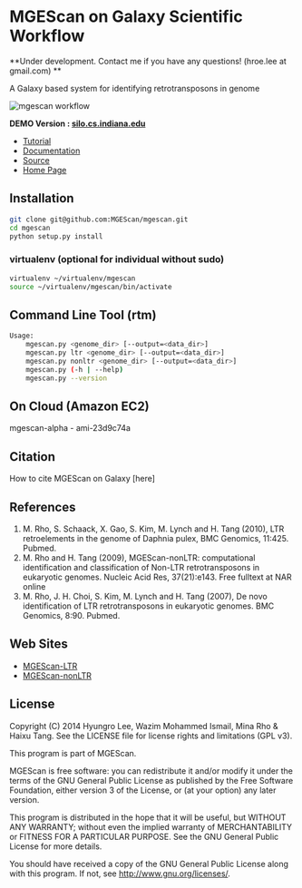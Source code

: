 MGEScan on Galaxy Scientific Workflow
=====================================

**Under development. Contact me if you have any questions! (hroe.lee at gmail.com) **

A Galaxy based system for identifying retrotransposons in genome

![mgescan workflow](https://raw.githubusercontent.com/MGEScan/mgescan/master/docs/source/images/rtm-workflow-final.png)

**DEMO Version : [silo.cs.indiana.edu](http://silo.cs.indiana.edu:38080/)**

* [Tutorial](http://mgescan.readthedocs.org/en/latest/tutorial.html)
* [Documentation](http://mgescan.readthedocs.org/en/latest/index.html)
* [Source](https://github.com/MGEScan/mgescan/)
* [Home Page](http://mgescan.github.io/mgescan/)

Installation
------------

```sh
git clone git@github.com:MGEScan/mgescan.git
cd mgescan
python setup.py install
```

### virtualenv (optional for individual without sudo)


```sh
virtualenv ~/virtualenv/mgescan
source ~/virtualenv/mgescan/bin/activate
```

Command Line Tool (rtm)
-----------------------

```sh
Usage:
    mgescan.py <genome_dir> [--output=<data_dir>]
    mgescan.py ltr <genome_dir> [--output=<data_dir>]
    mgescan.py nonltr <genome_dir> [--output=<data_dir>]
    mgescan.py (-h | --help)
    mgescan.py --version
```

On Cloud (Amazon EC2)
---------------------
mgescan-alpha - ami-23d9c74a

Citation
--------

How to cite MGEScan on Galaxy [here]



References
-----------

1. M. Rho, S. Schaack, X. Gao, S. Kim, M. Lynch and H. Tang (2010), LTR retroelements in the genome of Daphnia pulex, BMC Genomics, 11:425. Pubmed. 
2. M. Rho and H. Tang (2009), MGEScan-nonLTR: computational identification and classification of Non-LTR retrotransposons in eukaryotic genomes. Nucleic Acid Res, 37(21):e143. Free fulltext at NAR online 
3. M. Rho, J. H. Choi, S. Kim, M. Lynch and H. Tang (2007), De novo identification of LTR retrotransposons in eukaryotic genomes. BMC Genomics, 8:90. Pubmed. 

Web Sites
---------

* [MGEScan-LTR](http://darwin.informatics.indiana.edu/cgi-bin/evolution/daphnia_ltr.pl)
* [MGEScan-nonLTR](http://darwin.informatics.indiana.edu/cgi-bin/evolution/nonltr/nonltr.pl)

License
-------
Copyright (C) 2014 Hyungro Lee, Wazim Mohammed Ismail, Mina Rho & Haixu Tang. See the LICENSE file for license rights and limitations (GPL v3).

This program is part of MGEScan.

MGEScan is free software: you can redistribute it and/or modify
it under the terms of the GNU General Public License as published by
the Free Software Foundation, either version 3 of the License, or
(at your option) any later version.

This program is distributed in the hope that it will be useful,
but WITHOUT ANY WARRANTY; without even the implied warranty of
MERCHANTABILITY or FITNESS FOR A PARTICULAR PURPOSE.  See the
GNU General Public License for more details.

You should have received a copy of the GNU General Public License
along with this program.  If not, see <http://www.gnu.org/licenses/>.
